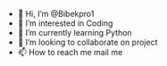 - 👋 Hi, I’m @Bibekpro1
- 👀 I’m interested in Coding
- 🌱 I’m currently learning Python
- 💞️ I’m looking to collaborate on project
- 📫 How to reach me mail me

<!---
Bibekpro1/Bibekpro1 is a ✨ special ✨ repository because its `README.md` (this file) appears on your GitHub profile.
You can click the Preview link to take a look at your changes.
--->
